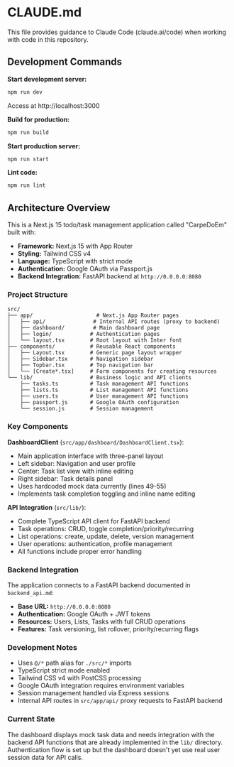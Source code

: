 # CLAUDE.md

This file provides guidance to Claude Code (claude.ai/code) when working with code in this repository.

## Development Commands

**Start development server:**
```bash
npm run dev
```
Access at http://localhost:3000

**Build for production:**
```bash
npm run build
```

**Start production server:**
```bash
npm run start
```

**Lint code:**
```bash
npm run lint
```

## Architecture Overview

This is a Next.js 15 todo/task management application called "CarpeDoEm" built with:
- **Framework:** Next.js 15 with App Router
- **Styling:** Tailwind CSS v4
- **Language:** TypeScript with strict mode
- **Authentication:** Google OAuth via Passport.js
- **Backend Integration:** FastAPI backend at `http://0.0.0.0:8080`

### Project Structure

```
src/
├── app/                    # Next.js App Router pages
│   ├── api/               # Internal API routes (proxy to backend)
│   ├── dashboard/         # Main dashboard page
│   ├── login/            # Authentication pages
│   └── layout.tsx        # Root layout with Inter font
├── components/           # Reusable React components
│   ├── Layout.tsx        # Generic page layout wrapper
│   ├── Sidebar.tsx       # Navigation sidebar
│   ├── Topbar.tsx        # Top navigation bar
│   └── [Create*.tsx]     # Form components for creating resources
└── lib/                  # Business logic and API clients
    ├── tasks.ts          # Task management API functions
    ├── lists.ts          # List management API functions
    ├── users.ts          # User management API functions
    ├── passport.js       # Google OAuth configuration
    └── session.js        # Session management
```

### Key Components

**DashboardClient** (`src/app/dashboard/DashboardClient.tsx`):
- Main application interface with three-panel layout
- Left sidebar: Navigation and user profile
- Center: Task list view with inline editing
- Right sidebar: Task details panel
- Uses hardcoded mock data currently (lines 49-55)
- Implements task completion toggling and inline name editing

**API Integration** (`src/lib/`):
- Complete TypeScript API client for FastAPI backend
- Task operations: CRUD, toggle completion/priority/recurring
- List operations: create, update, delete, version management
- User operations: authentication, profile management
- All functions include proper error handling

### Backend Integration

The application connects to a FastAPI backend documented in `backend_api.md`:
- **Base URL:** `http://0.0.0.0:8080`
- **Authentication:** Google OAuth + JWT tokens
- **Resources:** Users, Lists, Tasks with full CRUD operations
- **Features:** Task versioning, list rollover, priority/recurring flags

### Development Notes

- Uses `@/*` path alias for `./src/*` imports
- TypeScript strict mode enabled
- Tailwind CSS v4 with PostCSS processing
- Google OAuth integration requires environment variables
- Session management handled via Express sessions
- Internal API routes in `src/app/api/` proxy requests to FastAPI backend

### Current State

The dashboard displays mock task data and needs integration with the backend API functions that are already implemented in the `lib/` directory. Authentication flow is set up but the dashboard doesn't yet use real user session data for API calls.